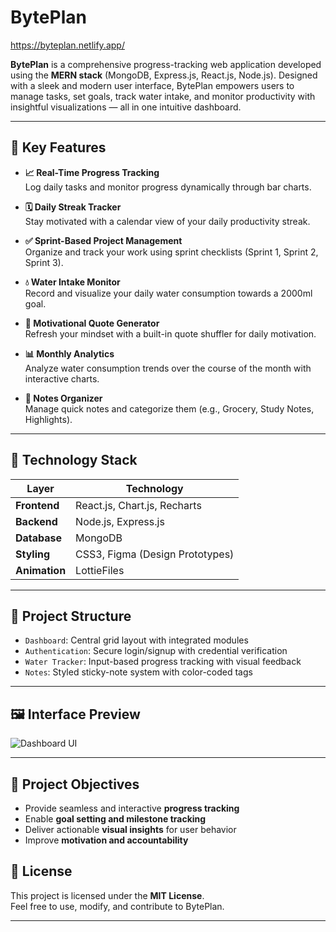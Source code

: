 # BytePlan

https://byteplan.netlify.app/



**BytePlan** is a comprehensive progress-tracking web application developed using the **MERN stack** (MongoDB, Express.js, React.js, Node.js). Designed with a sleek and modern user interface, BytePlan empowers users to manage tasks, set goals, track water intake, and monitor productivity with insightful visualizations — all in one intuitive dashboard.

---

## 🚀 Key Features

- **📈 Real-Time Progress Tracking**  
  Log daily tasks and monitor progress dynamically through bar charts.

- **🗓️ Daily Streak Tracker**  
  Stay motivated with a calendar view of your daily productivity streak.

- **✅ Sprint-Based Project Management**  
  Organize and track your work using sprint checklists (Sprint 1, Sprint 2, Sprint 3).

- **💧 Water Intake Monitor**  
  Record and visualize your daily water consumption towards a 2000ml goal.

- **💬 Motivational Quote Generator**  
  Refresh your mindset with a built-in quote shuffler for daily motivation.

- **📊 Monthly Analytics**  
  Analyze water consumption trends over the course of the month with interactive charts.

- **📝 Notes Organizer**  
  Manage quick notes and categorize them (e.g., Grocery, Study Notes, Highlights).

---

## 🧱 Technology Stack

| Layer        | Technology                     |
|--------------|--------------------------------|
| **Frontend** | React.js, Chart.js, Recharts   |
| **Backend**  | Node.js, Express.js            |
| **Database** | MongoDB                        |
| **Styling**  | CSS3, Figma (Design Prototypes)|
| **Animation**| LottieFiles                     |

---

## 📂 Project Structure

- `Dashboard`: Central grid layout with integrated modules
- `Authentication`: Secure login/signup with credential verification
- `Water Tracker`: Input-based progress tracking with visual feedback
- `Notes`: Styled sticky-note system with color-coded tags

---

## 🖼️ Interface Preview

![Dashboard UI](./Screenshot%202025-05-08%20035605.png)

---

## 🎯 Project Objectives

- Provide seamless and interactive **progress tracking**
- Enable **goal setting and milestone tracking**
- Deliver actionable **visual insights** for user behavior
- Improve **motivation and accountability**


## 📄 License

This project is licensed under the **MIT License**.  
Feel free to use, modify, and contribute to BytePlan.

---

